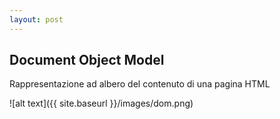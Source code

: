 ```yaml
---
layout: post
---
```


## Document Object Model
Rappresentazione ad albero del contenuto di una pagina HTML

![alt text]({{ site.baseurl }}/images/dom.png)
